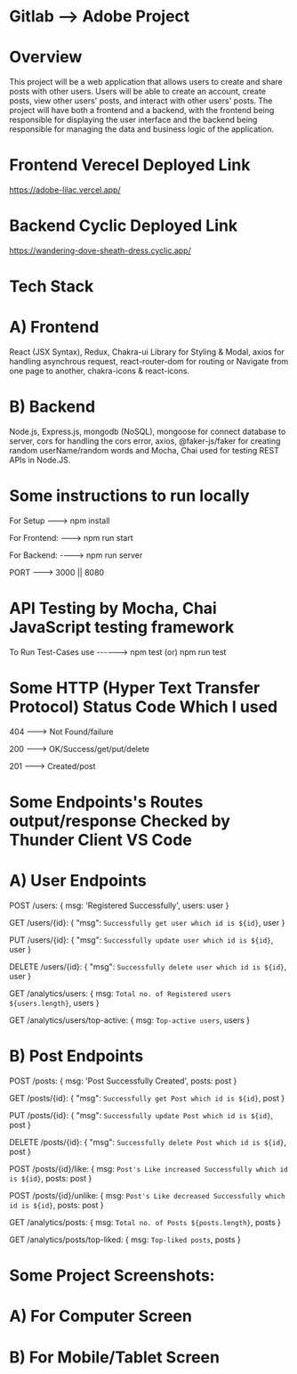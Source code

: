 # Gitlab --> Adobe Project
# Overview
This project will be a web application that allows users to create and share posts with other users. Users will be able to create an account, create posts, view other users' posts, and interact with other users' posts. The project will have both a frontend and a backend, with the frontend being responsible for displaying the user interface and the backend being responsible for managing the data and business logic of the application.

# Frontend Verecel Deployed Link
https://adobe-lilac.vercel.app/
# Backend Cyclic Deployed Link 
https://wandering-dove-sheath-dress.cyclic.app/

# Tech Stack
# A) Frontend
React (JSX Syntax), Redux, Chakra-ui Library for Styling & Modal, axios for handling asynchrous request, react-router-dom for routing or Navigate from one page to another, chakra-icons & react-icons.
# B) Backend
Node.js, Express.js, mongodb (NoSQL), mongoose for connect database to server, cors for handling the cors error, axios, @faker-js/faker for creating random userName/random words and Mocha, Chai used for testing REST APIs in Node.JS.

# Some instructions to run locally
For Setup ---> npm install

For Frontend: ---> npm run start

For Backend: ----> npm run server

PORT ---> 3000 || 8080

# API Testing by Mocha, Chai JavaScript testing framework
To Run Test-Cases use ------> npm test (or) npm run test
 
# Some HTTP (Hyper Text Transfer Protocol) Status Code Which I used
404 ---> Not Found/failure

200 --->  OK/Success/get/put/delete

201 ---> Created/post

# Some Endpoints's Routes output/response Checked by Thunder Client VS Code

# A) User Endpoints
POST /users: { msg: 'Registered Successfully', users: user }

GET /users/{id}: { "msg": `Successfully get user which id is ${id}`, user }

PUT /users/{id}: { "msg": `Successfully update user which id is ${id}`, user }

DELETE /users/{id}: { "msg": `Successfully delete user which id is ${id}`, user }

GET /analytics/users: { msg: `Total no. of Registered users ${users.length}`, users }

GET /analytics/users/top-active: { msg: `Top-active users`, users }

# B) Post Endpoints
POST /posts: { msg: 'Post Successfully Created', posts: post }

GET /posts/{id}: { "msg": `Successfully get Post which id is ${id}`, post }

PUT /posts/{id}: { "msg": `Successfully update Post which id is ${id}`, post }

DELETE /posts/{id}: { "msg": `Successfully delete Post which id is ${id}`, post }

POST /posts/{id}/like: { msg: `Post's Like increased Successfully which id is ${id}`, posts: post }

POST /posts/{id}/unlike: { msg: `Post's Like decreased Successfully which id is ${id}`, posts: post }

GET /analytics/posts: { msg: `Total no. of Posts ${posts.length}`, posts }

GET /analytics/posts/top-liked: { msg: `Top-liked posts`, posts }

# Some Project Screenshots:
# A) For Computer Screen
# B) For Mobile/Tablet Screen








